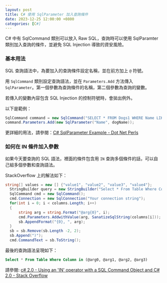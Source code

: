 ```yaml
---
layout: post
title: C# 使用 SqlParameter 加入查詢條件
date: 2023-12-25 12:00:00 +0800
categories: [C#]
---
```


C# 中有 SqlCommand 類別可以放入 Raw SQL，查詢時可以使用 SqlParamter 類別加入查詢的條件，並避免 SQL Injection 導致的資安風險。

### 基本用法

SQL 查詢語法中，為要加入的查詢條件設定名稱，並在前方加上 `@` 符號。

用 `SqlCommand` 類別設定查詢語法，並在 `Parameters.Add` 方法傳入 `SqlParameter`。第一個參數為查詢條件的名稱，第二個參數為查詢的變數。

若傳入的變數內容包含 SQL Injection 的控制符號時，會拋出例外。

以下是範例：

``` cs
SqlCommand command = new SqlCommand("SELECT * FROM Dogs1 WHERE Name LIKE @Name", connection);
command.Parameters.Add(new SqlParameter("Name", dogName));
```

更詳細的用法，請參閱：[C# SqlParameter Example - Dot Net Perls](https://www.dotnetperls.com/sqlparameter)

### 如何在 IN 條件加入參數

如果今天要查詢的 SQL 語法，裡面的條件包含用 `IN` 查詢多個條件的話，可以自己組多個參數和查詢語法。

StackOverflow 上的解法如下：

```cs
string[] values = new [] {"value1", "value2", "value3", "value4"};
  StringBuilder query = new StringBuilder("Select * From Table Where Column in (");
  SqlCommand cmd = new SqlCommand();
  cmd.Connection = new SqlConnection("Your connection string");
  for(int i = 0; i < columns.Length; i++)
  {
      string arg = string.Format("@arg{0}", i);
      cmd.Parameters.AddwithValue(arg, SanatizeSqlString(columns[i]));
      sb.AppendFormat("{0}, ", arg);
  }
  sb = sb.Remove(sb.Length -2, 2);
  sb.Append(")");
  cmd.CommandText = sb.ToString();
```

最後的查詢語法呈現如下：

```sql
Select * From Table Where Column in (@arg0, @arg1, @arg2, @arg3)
```

請參閱: [c# 2.0 - Using an 'IN' operator with a SQL Command Object and C# 2.0 - Stack Overflow](https://stackoverflow.com/questions/400819/using-an-in-operator-with-a-sql-command-object-and-c-sharp-2-0)